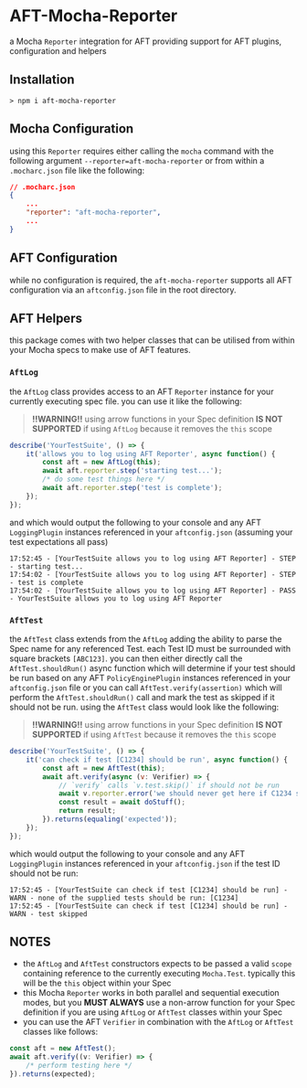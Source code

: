 # AFT-Mocha-Reporter
a Mocha `Reporter` integration for AFT providing support for AFT plugins, configuration and helpers

## Installation
`> npm i aft-mocha-reporter`

## Mocha Configuration
using this `Reporter` requires either calling the `mocha` command with the following argument `--reporter=aft-mocha-reporter` or from within a `.mocharc.json` file like the following: 
```json
// .mocharc.json
{
    ...
    "reporter": "aft-mocha-reporter",
    ...
}
```

## AFT Configuration
while no configuration is required, the `aft-mocha-reporter` supports all AFT configuration via an `aftconfig.json` file in the root directory.

## AFT Helpers
this package comes with two helper classes that can be utilised from within your Mocha specs to make use of AFT features.

### `AftLog`
the `AftLog` class provides access to an AFT `Reporter` instance for your currently executing spec file. you can use it like the following:
> **!!WARNING!!** using arrow functions in your Spec definition **IS NOT SUPPORTED** if using `AftLog` because it removes the `this` scope
```javascript
describe('YourTestSuite', () => {
    it('allows you to log using AFT Reporter', async function() {
        const aft = new AftLog(this);
        await aft.reporter.step('starting test...');
        /* do some test things here */
        await aft.reporter.step('test is complete');
    });
});
```
and which would output the following to your console and any AFT `LoggingPlugin` instances referenced in your `aftconfig.json` (assuming your test expectations all pass)
```text
17:52:45 - [YourTestSuite allows you to log using AFT Reporter] - STEP - starting test...
17:54:02 - [YourTestSuite allows you to log using AFT Reporter] - STEP - test is complete
17:54:02 - [YourTestSuite allows you to log using AFT Reporter] - PASS - YourTestSuite allows you to log using AFT Reporter
```

### `AftTest`
the `AftTest` class extends from the `AftLog` adding the ability to parse the Spec name for any referenced Test. each Test ID must be surrounded with square brackets `[ABC123]`. you can then either directly call the `AftTest.shouldRun()` async function which will determine if your test should be run based on any AFT `PolicyEnginePlugin` instances referenced in your `aftconfig.json` file or you can call `AftTest.verify(assertion)` which will perform the `AftTest.shouldRun()` call and mark the test as skipped if it should not be run. using the `AftTest` class would look like the following:
> **!!WARNING!!** using arrow functions in your Spec definition **IS NOT SUPPORTED** if using `AftTest` because it removes the `this` scope
```javascript
describe('YourTestSuite', () => {
    it('can check if test [C1234] should be run', async function() {
        const aft = new AftTest(this);
        await aft.verify(async (v: Verifier) => {
            // `verify` calls `v.test.skip()` if should not be run
            await v.reporter.error('we should never get here if C1234 should not be run');
            const result = await doStuff();
            return result;
        }).returns(equaling('expected'));
    });
});
```
which would output the following to your console and any AFT `LoggingPlugin` instances referenced in your `aftconfig.json` if the test ID should not be run:
```text
17:52:45 - [YourTestSuite can check if test [C1234] should be run] - WARN - none of the supplied tests should be run: [C1234]
17:52:45 - [YourTestSuite can check if test [C1234] should be run] - WARN - test skipped
```

## NOTES
- the `AftLog` and `AftTest` constructors expects to be passed a valid `scope` containing reference to the currently executing `Mocha.Test`. typically this will be the `this` object within your Spec
- this Mocha `Reporter` works in both parallel and sequential execution modes, but you **MUST ALWAYS** use a non-arrow function for your Spec definition if you are using `AftLog` or `AftTest` classes within your Spec
- you can use the AFT `Verifier` in combination with the `AftLog` or `AftTest` classes like follows:
```javascript
const aft = new AftTest();
await aft.verify((v: Verifier) => {
    /* perform testing here */
}).returns(expected);
```